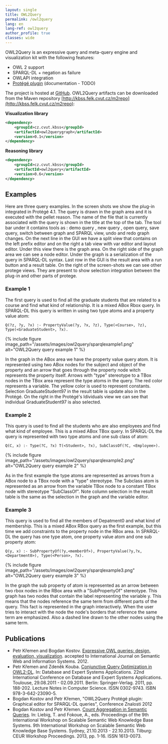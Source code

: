 ```yaml
---
layout: single
title: OWL2Query
permalink: /owl2query
lang: en
lang-ref: owl2query
author_profile: true
classes: wide
---
```


OWL2Query is an expressive query and meta-query engine and visualization kit with the following features:

- OWL 2 support
- SPARQL-DL + negation as failure
- OWLAPI integration
- [Protégé plugin](http://protegewiki.stanford.edu/wiki/OWL2Query) (documentation - TODO)

The project is hosted at [GitHub](https://github.com/kbss-cvut/owl2query). OWL2Query artifacts can be downloaded from the Maven repository [http://kbss.felk.cvut.cz/m2repo](http://kbss.felk.cvut.cz/m2repo):

__Visualization library__

```xml
<dependency>
    <groupId>cz.cvut.kbss</groupId>
    <artifactId>owl2querygraph</artifactId>
    <version>0.1</version>
</dependency>
```
__Reasoning library__
```xml
<dependency>
    <groupId>cz.cvut.kbss</groupId>
    <artifactId>owl2query</artifactId>
    <version>0.6</version>
</dependency>
```

## Examples
Here are three query examples. In the screen shots we show the plug-in integrated in Protégé 4.1. The query is drawn in the graph area
and it is executed with the pellet reason. The name of the file that is currently associated with the query is shown in the title at the top of the tab.
The tool bar under it contains tools as : demo query , new query , open query, save query, switch between graph and SPARQL view,
undo and redo graph changes. On the next line in the GUI we have a split view that contains on the left prefix editor and
on the right a tab view with var editor and layout editor. Under this view there is the graph area. On the right side of the graph
area we can see a node editor. Under the graph is a serialization of the query in SPARQL-DL syntax. Last row in the GUI is the
result area with a run button and a result table. On the right of the screen-shots we can see other protege views.
They are present to show selection integration between the plug-in and other parts of protege.

### Example 1

The first query is used to find all the graduate students that are related to a course and find what kind of relationship.
It is a mixed ABox Rbox query. In SPARQL-DL this query is written in using two type atoms and a property value atom:

`Q(?z, ?y, ?x) :- PropertyValue(?y, ?x, ?z), Type(<Course>, ?z), Type(<GraduateStudent>, ?x).`

{% include figure image_path="/assets/images/owl2query/sparqlexample1.png" alt="OWL2Query query example 1" %}

In the graph in the ABox area we have the property value query atom. It is represented using two ABox nodes for the subject
and object of the property and an arrow that goes through the property node witch represents the property itself.
Arrows with "type" stereotype to a TBox nodes in the TBox area represent the type atoms in the query. The red color represents a variable.
The yellow color is used to represent constants. Selection GraduateStudent97 in the result table is update also in the Protégé.
On the right in the Protégé's Idividuals view we can see that individual GraduateStudent97 is also selected.

### Example 2

This query is used to find all the students who are also employees and find what kind of employee. This is a mixed ABox TBox query.
In SPARQL-DL the query is represented with two type atoms and one sub class of atom:

`Q(C, x) :- Type(?C, ?x) T(<Student>, ?x), SubClassOf(?C, <Employee>).`

{% include figure image_path="/assets/images/owl2query/sparqlexample2.png" alt="OWL2Query query example 2" %}

As in the first example the type atoms are represented as arrows from a ABox node to a TBox node with a "type" stereotype.
The Subclass atom is represented as an arrow from the variable TBox node to a constant TBox node with stereotype "SubClassOf".
Note column selection in the result table is the same as the selection in the graph and the variable editor.

### Example 3

This query is used to find all the members of Depatment0 and what kind of membership. This is a mixed ABox RBox query as the first example,
but this time we add constraints to the property node in the RBox area. In SPARQL-DL the query has one type atom, one property value atom
and one sub property atom:

`Q(y, x) :- SubPropertyOf(?y,<memberOf>), PropertyValue(?y,?x,<Department0>), Type(<Person>, ?x).`

{% include figure image_path="/assets/images/owl2query/sparqlexample3.png" alt="OWL2Query query example 3" %}

In the graph the sub property of atom is represented as an arrow between two rbox nodes in the RBox area with a "SubPropertyOf" stereotype.
This graph has two nodes that contain the label representing the variable y. This means that the nodes reference the same term from different
parts of the query. This fact is represented in the graph interactively. When the user tries to interact with the node the node's borders
that reference the same term are emphasized. Also a dashed line drawn to the other nodes using the same term.

## Publications

- Petr Křemen and Bogdan Kostov. [Expressive OWL queries: design, evaluation, visualization](https://dl.acm.org/citation.cfm?id=2607601). accepted to International Journal on Semantic Web and Information Systems. 2012.
- Petr Křemen and Zdeněk Kouba. [Conjunctive Query Optimization in OWL2-DL](http://www.springerlink.com/content/x571113660m36144). In: Database and Expert Systems Applications. 22nd International Conference on Database and Expert Systems Applications. Toulouse, 29.08.2011 - 02.09.2011. Berlin: Springer-Verlag. 2011, pp. 188-202. Lecture Notes in Computer Science. ISSN 0302-9743. ISBN 978-3-642-23090-5.
- Bogdan Kostov and Petr Křemen, "OWL2Query Protégé plugin: Graphical editor for SPARQL-DL queries", Conference Znalosti 2012
- Bogdan Kostov and Petr Křemen. [Count Aggregation in Semantic Queries](http://ceur-ws.org/Vol-1046/SSWS2013_paper1.pdf). In: Liebig, T. and Fokoue, A., eds. Proceedings of the 9th International Workshop on Scalable Semantic Web Knowledge Base Systems. 9th International Workshop on Scalable Semantic Web Knowledge Base Systems. Sydney, 21.10.2013 - 22.10.2013. Tilburg: CEUR Workshop Proceedings. 2013, pp. 1-16. ISSN 1613-0073.
